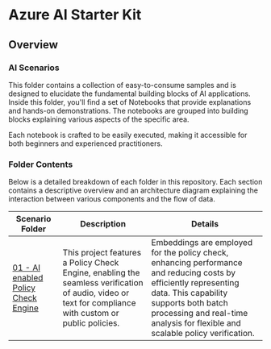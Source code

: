 # Azure AI Starter Kit

## Overview

### AI Scenarios

This folder contains a collection of easy-to-consume samples and is designed to elucidate the fundamental building blocks of AI applications. Inside this folder, you'll find a set of Notebooks that provide explanations and hands-on demonstrations. The notebooks are grouped into building blocks explaining various aspects of the specific area.

Each notebook is crafted to be easily executed, making it accessible for both beginners and experienced practitioners.

### Folder Contents

Below is a detailed breakdown of each folder in this repository. Each section contains a descriptive overview and an architecture diagram explaining the interaction between various components and the flow of data.

| Scenario Folder  |  Description | Details |
| --------  |  ----------- | ------- |
| [01 - AI enabled Policy Check Engine](./01_PolicyCheckEngine/README.md)  |  This project features a Policy Check Engine, enabling the seamless verification of audio, video or text for compliance with custom or public policies. | Embeddings are employed for the policy check, enhancing performance and reducing costs by efficiently representing data. This capability supports both batch processing and real-time analysis for flexible and scalable policy verification. |